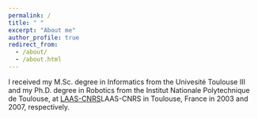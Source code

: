 ```yaml
---
permalink: /
title: " "
excerpt: "About me"
author_profile: true
redirect_from: 
  - /about/
  - /about.html
---
```


I received my M.Sc. degree in Informatics from the Univesité Toulouse III and my Ph.D. degree in Robotics from the Institut Nationale Polytechnique de Toulouse, at [LAAS-CNRS](https://www.laas.fr)LAAS-CNRS in Toulouse, France in 2003 and 2007, respectively. 
